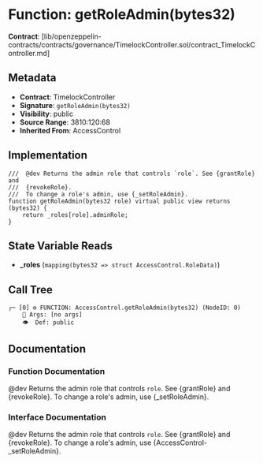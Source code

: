 # Function: getRoleAdmin(bytes32)

**Contract**: [lib/openzeppelin-contracts/contracts/governance/TimelockController.sol/contract_TimelockController.md]

## Metadata

- **Contract**: TimelockController
- **Signature**: `getRoleAdmin(bytes32)`
- **Visibility**: public
- **Source Range**: 3810:120:68
- **Inherited From**: AccessControl

## Implementation

```solidity
///  @dev Returns the admin role that controls `role`. See {grantRole} and
///  {revokeRole}.
///  To change a role's admin, use {_setRoleAdmin}.
function getRoleAdmin(bytes32 role) virtual public view returns (bytes32) {
    return _roles[role].adminRole;
}
```

## State Variable Reads

- **_roles** (`mapping(bytes32 => struct AccessControl.RoleData)`)

## Call Tree

```
┌─ [0] ⚙️ FUNCTION: AccessControl.getRoleAdmin(bytes32) (NodeID: 0)
    💬 Args: [no args]
    👁️  Def: public
```

## Documentation

### Function Documentation

 @dev Returns the admin role that controls `role`. See {grantRole} and
 {revokeRole}.
 To change a role's admin, use {_setRoleAdmin}.

### Interface Documentation

 @dev Returns the admin role that controls `role`. See {grantRole} and
 {revokeRole}.
 To change a role's admin, use {AccessControl-_setRoleAdmin}.
